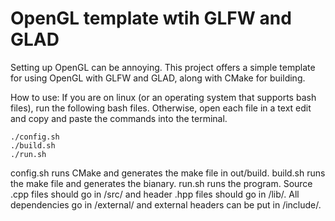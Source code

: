 # OpenGL template wtih GLFW and GLAD
Setting up OpenGL can be annoying. This project offers a simple template for using OpenGL with GLFW and GLAD, along with CMake for building.

How to use:
If you are on linux (or an operating system that supports bash files), run the following bash files. Otherwise, open each file in a text edit and copy and paste the commands into the terminal.
```
./config.sh
./build.sh
./run.sh
```
config.sh runs CMake and generates the make file in out/build. build.sh runs the make file and generates the bianary. run.sh runs the program.
Source .cpp files should go in /src/ and header .hpp files should go in /lib/. All dependencies go in /external/ and external headers can be put in /include/.
  

